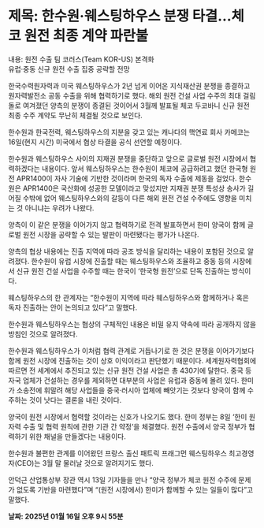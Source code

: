 # **제목: 한수원·웨스팅하우스 분쟁 타결…체코 원전 최종 계약 파란불**

  내용: 원전 수출 팀 코러스(Team KOR-US) 본격화  
유럽·중동 신규 원전 수출 집중 공략할 전망  

한국수력원자력과 미국 웨스팅하우스가 2년 넘게 이어온 지식재산권 분쟁을 종결하고 원자력발전소 공동 수출을 위해 협력하기로 했다. 해외 원전 건설 사업 수주의 최대 걸림돌로 여겨졌던 양측의 분쟁이 종결된 것이어서 3월께 발표될 체코 두코바니 신규 원전 최종 수주 계약도 무난히 체결될 것으로 보인다.  

한수원과 한국전력, 웨스팅하우스의 지분을 갖고 있는 캐나다의 핵연료 회사 카메코는 16일(현지 시간) 미국에서 협상 타결을 공식 선언할 예정이다.  

한수원과 웨스팅하우스 사이의 지재권 분쟁을 중단하고 앞으로 글로벌 원전 시장에서 협력하겠다는 내용이다. 앞서 웨스팅하우스는 한수원이 체코에 공급하려고 했던 한국형 원전 APR1400이 자사 기술에 기반한 것이라며 한국의 독자 수출에 제동을 걸었다. 한수원은 APR1400은 국산화에 성공한 모델이라고 맞섰지만 지재권 분쟁 특성상 송사가 길어질 수밖에 없어 웨스팅하우스와의 갈등이 다른 해외 원전 건설 수주에도 영향을 미치는 것 아니냐는 우려가 나왔다.  

양측이 이 같은 분쟁을 이어가지 않고 협력하기로 전격 발표하면서 한미 양국이 함께 글로벌 원전 시장을 공략할 수 있는 발판이 마련됐다는 평가가 나온다.

양측의 협상 내용에는 진출 지역에 따라 공조 방식을 달리하는 내용이 포함된 것으로 알려졌다. 한수원이 유럽 시장에 진출할 때는 웨스팅하우스와 조율하고 중동 등의 시장에서 신규 원전 건설 사업을 수주할 때는 한국이 ‘한국형 원전’으로 단독 진출하는 방식이다.  

웨스팅하우스의 한 관계자는 “한수원이 지역에 따라 웨스팅하우스와 함께하거나 혹은 독자 진출하는 안이 논의되고 있다”고 말했다.  

한수원과 웨스팅하우스는 협상의 구체적인 내용은 비밀 유지 약속에 따라 공개하지 않을 방침인 것으로 알려졌다.

한수원과 웨스팅하우스가 이처럼 협력 관계로 거듭나기로 한 것은 분쟁을 이어가기보다 함께 원전 시장에 진출하는 것이 상호 이익이라고 판단했기 때문이다. 세계원자력협회에 따르면 전 세계에서 추진되고 있는 신규 원전 건설 사업은 총 430기에 달한다. 중국 등 자국 업체가 건설하는 경우를 제외하면 대부분의 사업은 유럽과 중동에 몰려 있다. 한미가 소송전에 휘말려 해당 사업들을 중국·러시아 업체에 빼앗기는 것보다 양국이 함께 수주하는 것이 낫다는 결론을 내린 것이다.

양국이 원전 시장에서 협력할 것이라는 신호가 나오기도 했다. 한미 정부는 8일 ‘한미 원자력 수출 및 협력 원칙에 관한 기관 간 약정’을 체결했다. 원전 수출에서 양국 정부가 협력하기 위한 채널을 만들겠다는 내용이다.

한수원과 불편한 관계를 이어왔던 프랑스 출신 패트릭 프래그먼 웨스팅하우스 최고경영자(CEO)는 3월 말 물러날 것으로 알려지기도 했다.  

안덕근 산업통상부 장관 역시 13일 기자들을 만나 “양국 정부가 체코 원전 수주에 문제가 없도록 기반을 마련했다”며 “(원전 시장에서) 한미가 함께할 수 있는 일들이 많다”고 말했다.

  **날짜: 2025년 01월 16일 오후 9시 55분**